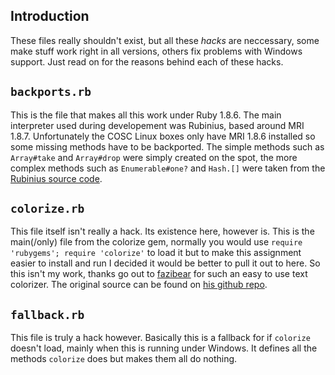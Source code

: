 Introduction
------------

These files really shouldn't exist, but all these *hacks* are neccessary, some
make stuff work right in all versions, others fix problems with Windows
support.  Just read on for the reasons behind each of these hacks.

`backports.rb`
--------------

This is the file that makes all this work under Ruby 1.8.6.  The main
interpreter used during developement was Rubinius, based around MRI 1.8.7.
Unfortunately the COSC Linux boxes only have MRI 1.8.6 installed so some
missing methods have to be backported.  The simple methods such as `Array#take`
and `Array#drop` were simply created on the spot, the more complex methods such
as `Enumerable#one?` and `Hash.[]` were taken from the [Rubinius source
code](https://github.com/evanphx/rubinius).

`colorize.rb`
-------------

This file itself isn't really a hack.  Its existence here, however is.  This is
the main(/only) file from the colorize gem, normally you would use `require
'rubygems'; require 'colorize'` to load it but to make this assignment easier
to install and run I decided it would be better to pull it out to here.  So
this isn't my work, thanks go out to [fazibear](mailto:fazibear@gmail.com) for
such an easy to use text colorizer.  The original source can be found on [his
github repo](https://github.com/fazibear/colorize).

`fallback.rb`
-------------

This file is truly a hack however.  Basically this is a fallback for if
`colorize` doesn't load, mainly when this is running under Windows.  It defines
all the methods `colorize` does but makes them all do nothing.
